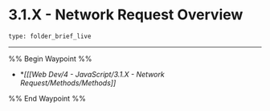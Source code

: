# 3.1.X - Network Request Overview
 
```ccard
type: folder_brief_live
```
 
---

%% Begin Waypoint %%
- **[[[Web Dev/4 - JavaScript/3.1.X - Network Request/Methods/Methods]]*

%% End Waypoint %%